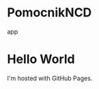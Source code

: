 # PomocnikNCD
 app
<!DOCTYPE html>
<html>
<body>
<h1>Hello World</h1>
<p>I'm hosted with GitHub Pages.</p>
</body>
</html>
